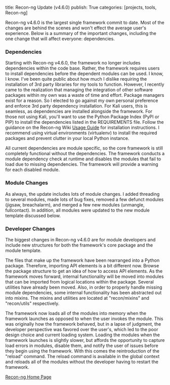 title: Recon-ng Update (v4.6.0)
publish: True
categories: [projects, tools, Recon-ng]

Recon-ng v4.6.0 is the largest single framework commit to date. Most of the changes are behind the scenes and won't effect the average user's experience. Below is a summary of the important changes, including the one change that will affect everyone: dependencies.

<!-- READMORE -->

### Dependencies

Starting with Recon-ng v4.6.0, the framework no longer includes dependencies within the code base. Rather, the framework requires users to install dependencies before the dependent modules can be used. I know, I know. I've been quite public about how much I dislike requiring the installation of 3rd party libraries for my tools to function. However, I recently came to the realization that managing the integration of other software packages within my own was a waste of time and effort. Package managers exist for a reason. So I elected to go against my own personal preference and enforce 3rd party dependency installation. For Kali users, this is seamless, as dependencies are installed alongside the framework. For those not using Kali, you'll want to use the Python Package Index (PyPI or PIP) to install the dependencies listed in the REQUIREMENTS file. Follow the guidance on the Recon-ng Wiki [Usage Guide](https://bitbucket.org/LaNMaSteR53/recon-ng/wiki/Usage%20Guide) for installation instructions. I recommend using virtual environments (virtualenv) to install the required packages and prevent clutter in your local Python instance.

All current dependencies are module specific, so the core framework is still completely functional without the dependencies. The framework conducts a module dependency check at runtime and disables the modules that fail to load due to missing dependencies. The framework will provide a warning for each disabled module.

### Module Changes

As always, the update includes lots of module changes. I added threading to several modules, made lots of bug fixes, removed a few defunct modules (jigsaw, breachalarm), and merged a few new modules (unmangle, fullcontact). In addition, all modules were updated to the new module template discussed below.

### Developer Changes

The biggest changes in Recon-ng v4.6.0 are for module developers and include new structures for both the framework's core package and the module template.

The files that make up the framework have been rearranged into a Python package. Therefore, importing API elements is a bit different now. Browse the package structure to get an idea of how to access API elements. As the framework moves forward, internal functionality will be moved into modules that can be imported from logical locations within the package. Several utilities have already been moved. Also, in order to properly handle missing module dependencies, some internal functionality has been abstracted out into mixins. The mixins and utilities are located at "recon/mixins" and "recon/utils" respectively.

The framework now loads all of the modules into memory when the framework launches as opposed to when the user invokes the module. This was originally how the framework behaved, but in a lapse of judgment, the developer perspective was favored over the user's, which led to the poor design choice and current loading system. Loading the modules when the framework launches is slightly slower, but affords the opportunity to capture load errors in modules, disable them, and notify the user of issues before they begin using the framework. With this comes the reintroduction of the "reload" command. The reload command is available in the global context and reloads all of the modules without the developer having to restart the framework.

[Recon-ng Home Page](http://www.recon-ng.com)
